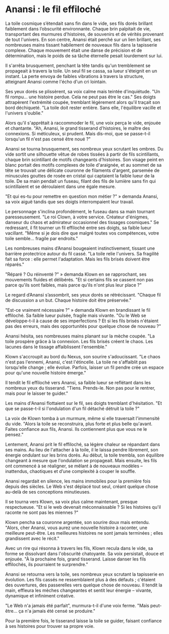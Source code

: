 # Anansi : le fil effiloché

La toile cosmique s’étendait sans fin dans le vide, ses fils dorés brillant faiblement dans l’obscurité environnante. Chaque brin palpitait de vie, transportant des murmures d'histoires, de souvenirs et de vérités provenant de tout l'univers. En son centre, Anansi était perché sur un lien brillant, ses nombreuses mains tissant habilement de nouveaux fils dans la tapisserie complexe. Chaque mouvement était une danse de précision et de détermination, mais le poids de sa tâche éternelle pesait lourdement sur lui.

Il s'arrêta brusquement, penchant la tête tandis qu'un tremblement se propageait à travers la toile. Un seul fil se cassa, sa lueur s'éteignit en un instant. La perte envoya de faibles vibrations à travers la structure, atteignant Anansi comme l'écho d'un cri lointain.

Ses yeux dorés se plissèrent, sa voix calme mais teintée d'inquiétude. "Un fil rompu… une histoire perdue. Cela ne peut pas être le cas." Ses doigts attrapèrent l'extrémité coupée, tremblant légèrement alors qu'il traçait son bord déchiqueté. "La toile doit rester entière. Sans elle, l'équilibre vacille et l'univers s'oublie."

Alors qu'il s'apprêtait à raccommoder le fil, une voix perça le vide, enjouée et chantante. "Ah, Anansi, le grand tisserand d'histoires, le maître des connexions. Si méticuleux, si prudent. Mais dis-moi, que se passe-t-il lorsqu'un fil n'est pas censé être noué ?"

Anansi se tourna brusquement, ses nombreux yeux scrutant les ombres. Du vide sortit une silhouette vêtue de robes tissées à partir de fils scintillants, chaque brin scintillant de motifs changeants d'histoires. Son visage peint en blanc portait des motifs complexes de toile d'araignée, et au sommet de sa tête se trouvait une délicate couronne de filaments d'argent, parsemée de minuscules gouttes de rosée en cristal qui captaient la faible lueur de la toile. De sa main pendait un fuseau, filant des fils de lumière sans fin qui scintillaient et se déroulaient dans une égale mesure.

"Et qui es-tu pour remettre en question mon métier ?" » demanda Anansi, sa voix aiguë tandis que ses doigts interrompaient leur travail.

Le personnage s'inclina profondément, le fuseau dans sa main tournant paresseusement. "Le roi Clown, à votre service. Créateur d'énigmes, danseur du chaos et admirateur occasionnel des tissages cosmiques." Se redressant, il fit tourner un fil effiloché entre ses doigts, sa faible lueur vacillant. "Même si je dois dire que malgré toutes vos compétences, votre toile semble... fragile par endroits."

Les nombreuses mains d’Anansi bougeaient instinctivement, tissant une barrière protectrice autour du fil cassé. "La toile relie l'univers. Sa fragilité fait sa force : elle permet l'adaptation. Mais les fils brisés doivent être réparés."

"Réparé ? Ou réinventé ?" » demanda Klown en se rapprochant, ses mouvements fluides et délibérés. "Et si certains fils se cassent non pas parce qu'ils sont faibles, mais parce qu'ils n'ont plus leur place ?"

Le regard d’Anansi s’assombrit, ses yeux dorés se rétrécissant. "Chaque fil de discussion a un but. Chaque histoire doit être préservée."

"Est-ce vraiment nécessaire ?" » demanda Klown en brandissant le fil effiloché. Sa faible lueur pulsée, fragile mais vivante. "Ou le Web se développe-t-il à cause de ses imperfections ? Et si les fils brisés n'étaient pas des erreurs, mais des opportunités pour quelque chose de nouveau ?"

Anansi hésita, ses nombreuses mains planant sur la mèche coupée. "La toile prospère grâce à la connexion. Les fils brisés créent le chaos. Les lacunes dans le tissage affaiblissent l'ensemble."

Klown s'accroupit au bord du Nexus, son sourire s'adoucissant. "Le chaos n'est pas l'ennemi, Anansi, c'est l'étincelle. La toile ne s'affaiblit pas lorsqu'elle change ; elle évolue. Parfois, laisser un fil pendre crée un espace pour qu'une nouvelle histoire émerge."

Il tendit le fil effiloché vers Anansi, sa faible lueur se reflétant dans les nombreux yeux du tisserand. "Tiens. Prends-le. Non pas pour le rentrer, mais pour le laisser te guider."

Les mains d'Anansi flottaient sur le fil, ses doigts tremblant d'hésitation. "Et que se passe-t-il si l'ondulation d'un fil détaché détruit la toile ?"

La voix de Klown tomba à un murmure, même si elle traversait l'immensité du vide. "Alors la toile se reconstruira, plus forte et plus belle qu'avant. Faites confiance aux fils, Anansi. Ils contiennent plus que vous ne le pensez."

Lentement, Anansi prit le fil effiloché, sa légère chaleur se répandant dans ses mains. Au lieu de l'attacher à la toile, il le laissa pendre librement, son énergie ondulant sur les brins dorés. Au début, la toile trembla, son équilibre changeant à mesure que l'ondulation se propageait. Mais ensuite, les fils ont commencé à se réaligner, se mêlant à de nouveaux modèles – inattendus, chaotiques et d’une complexité à couper le souffle.

Anansi regardait en silence, les mains immobiles pour la première fois depuis des siècles. Le Web s'est déplacé tout seul, créant quelque chose au-delà de ses conceptions minutieuses.

Il se tourna vers Klown, sa voix plus calme maintenant, presque respectueuse. "Et si le web devenait méconnaissable ? Si les histoires qu'il raconte ne sont pas les miennes ?"

Klown pencha sa couronne argentée, son sourire doux mais entendu. "Alors, cher Anansi, vous aurez une nouvelle histoire à raconter, une meilleure peut-être. Les meilleures histoires ne sont jamais terminées ; elles grandissent avec le récit."

Avec un rire qui résonna à travers les fils, Klown recula dans le vide, sa forme se dissolvant dans l'obscurité chatoyante. Sa voix persistait, douce et enjouée. "À la prochaine fois, grand tisserand. Laisse danser les fils effilochés, ils pourraient te surprendre."

Anansi se retourna vers la toile, ses nombreux yeux scrutant la tapisserie en évolution. Les fils cassés ne ressemblaient plus à des défauts ; c'étaient des ouvertures, des passerelles vers quelque chose de nouveau. Il tendit la main, effleura les mèches changeantes et sentit leur énergie – vivante, dynamique et infiniment créative.

"Le Web n'a jamais été parfait", murmura-t-il d'une voix ferme. "Mais peut-être… ça n'a jamais été censé se produire."

Pour la première fois, le tisserand laisse la toile se guider, faisant confiance à ses histoires pour trouver sa propre voie.